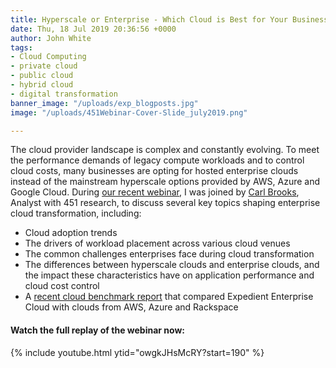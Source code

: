 ```yaml
---
title: Hyperscale or Enterprise - Which Cloud is Best for Your Business?
date: Thu, 18 Jul 2019 20:36:56 +0000
author: John White
tags:
- Cloud Computing
- private cloud
- public cloud
- hybrid cloud
- digital transformation
banner_image: "/uploads/exp_blogposts.jpg"
image: "/uploads/451Webinar-Cover-Slide_july2019.png"

---
```

The cloud provider landscape is complex and constantly evolving. To meet the performance demands of legacy compute workloads and to control cloud costs, many businesses are opting for hosted enterprise clouds instead of the mainstream hyperscale options provided by AWS, Azure and Google Cloud. During [our recent webinar](https://www.youtube.com/watch?v=owgkJHsMcRY&#t=3m10s), I was joined by [Carl Brooks](https://451research.com/analyst-team/analyst/Carl+Brooks), Analyst with 451 research, to discuss several key topics shaping enterprise cloud transformation, including:

* Cloud adoption trends
* The drivers of workload placement across various cloud venues
* The common challenges enterprises face during cloud transformation
* The differences between hyperscale clouds and enterprise clouds, and the impact these characteristics have on application performance and cloud cost control
* A [recent cloud benchmark report](https://www.expedient.com/2019-cloud-spectator-report/) that compared Expedient Enterprise Cloud with clouds from AWS, Azure and Rackspace

#### Watch the full replay of the webinar now:

{% include youtube.html ytid="owgkJHsMcRY?start=190" %}